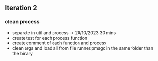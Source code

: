 ## Iteration 2

### clean process
* separate in util and process -> 20/10/2023 30 mins
* create test for each process function
* create comment of each function and process
* clean args and load all from file runner.pmsgo in the same folder than the binary